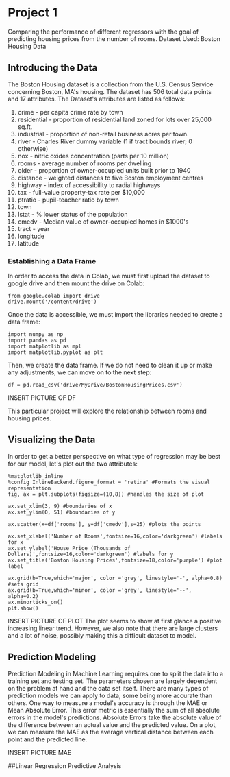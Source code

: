 # Project 1

Comparing the performance of different regressors with the goal of predicting housing prices from the number of rooms.
Dataset Used: Boston Housing Data

## Introducing the Data
The Boston Housing dataset is a collection from the U.S. Census Service concerning Boston, MA's housing. The dataset has 506 total data points and 17 attributes. The Dataset's attributes are listed as follows:
1. crime - per capita crime rate by town
2. residential - proportion of residential land zoned for lots over 25,000 sq.ft.
3. industrial - proportion of non-retail business acres per town.
4. river - Charles River dummy variable (1 if tract bounds river; 0 otherwise)
5. nox - nitric oxides concentration (parts per 10 million)
6. rooms - average number of rooms per dwelling
7. older - proportion of owner-occupied units built prior to 1940
8. distance - weighted distances to five Boston employment centres
9. highway - index of accessibility to radial highways
10. tax - full-value property-tax rate per $10,000
11. ptratio - pupil-teacher ratio by town
12. town
13. lstat - % lower status of the population
14. cmedv - Median value of owner-occupied homes in $1000's
15. tract - year
16. longitude
17. latitude

### Establishing a Data Frame
In order to access the data in Colab, we must first upload the dataset to google drive and then mount the drive on Colab:
~~~
from google.colab import drive
drive.mount('/content/drive')
~~~
Once the data is accessible, we must import the libraries needed to create a data frame:
~~~
import numpy as np
import pandas as pd
import matplotlib as mpl
import matplotlib.pyplot as plt
~~~
Then, we create the data frame. If we do not need to clean it up or make any adjustments, we can move on to the next step:
~~~
df = pd.read_csv('drive/MyDrive/BostonHousingPrices.csv')
~~~

INSERT PICTURE OF DF

This particular project will explore the relationship between rooms and housing prices.

## Visualizing the Data
In order to get a better perspective on what type of regression may be best for our model, let's plot out the two attributes:
~~~
%matplotlib inline
%config InlineBackend.figure_format = 'retina' #Formats the visual representation
fig, ax = plt.subplots(figsize=(10,8)) #handles the size of plot

ax.set_xlim(3, 9) #boundaries of x
ax.set_ylim(0, 51) #boundaries of y

ax.scatter(x=df['rooms'], y=df['cmedv'],s=25) #plots the points

ax.set_xlabel('Number of Rooms',fontsize=16,color='darkgreen') #labels for x
ax.set_ylabel('House Price (Thousands of Dollars)',fontsize=16,color='darkgreen') #labels for y
ax.set_title('Boston Housing Prices',fontsize=18,color='purple') #plot label

ax.grid(b=True,which='major', color ='grey', linestyle='-', alpha=0.8) #sets grid
ax.grid(b=True,which='minor', color ='grey', linestyle='--', alpha=0.2)
ax.minorticks_on()
plt.show()
~~~
INSERT PICTURE OF PLOT
The plot seems to show at first glance a positive increasing linear trend. However, we also note that there are large clusters and a lot of noise, possibly making this a difficult dataset to model.

## Prediction Modeling
Prediction Modeling in Machine Learning requires one to split the data into a training set and testing set. The parameters chosen are largely dependent on the problem at hand and the data set itself. There are many types of prediction models we can apply to data, some being more accurate than others. One way to measure a model's accuracy is through the MAE or Mean Absolute Error. This error metric is essentially the sum of all absolute errors in the model's predictions. Absolute Errors take the absolute value of the difference between an actual value and the predicted value. On a plot, we can measure the MAE as the average vertical distance between each point and the predicted line. 

INSERT PICTURE MAE

##Linear Regression Predictive Analysis

